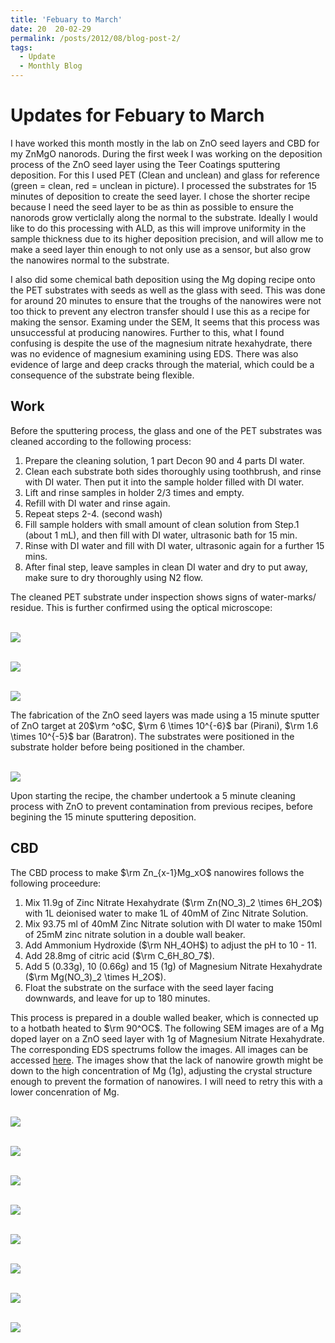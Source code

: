 ```yaml
---
title: 'Febuary to March'
date: 20  20-02-29
permalink: /posts/2012/08/blog-post-2/
tags:
  - Update
  - Monthly Blog
---
```

Updates for Febuary to March
=======

I have worked this month mostly in the lab on ZnO seed layers and CBD for my ZnMgO nanorods. During the first week I was working on the deposition process of the ZnO seed layer using the Teer Coatings sputtering deposition. For this I used PET (Clean and unclean) and glass for reference (green = clean, red = unclean in picture). I processed the substrates for 15 minutes of deposition to create the seed layer. I chose the shorter recipe because I need the seed layer to be as thin as possible to ensure the nanorods grow verticlally along the normal to the substrate. Ideally I would like to do this processing with ALD, as this will improve uniformity in the sample thickness due to its higher deposition precision, and will allow me to make a seed layer thin enough to not only use as a sensor, but also grow the nanowires normal to the substrate.

I also did some chemical bath deposition using the Mg doping recipe onto the PET substrates with seeds as well as the glass with seed. This was done for around 20 minutes to ensure that the troughs of the nanowires were not too thick to prevent any electron transfer should I use this as a recipe for making the sensor. Examing under the SEM, It seems that this process was unsuccessful at producing nanowires. Further to this, what I found confusing is despite the use of the magnesium nitrate hexahydrate, there was no evidence of magnesium examining using EDS. There was also evidence of large and deep cracks through the material, which could be a consequence of the substrate being flexible.

Work
--------

Before the sputtering process, the glass and one of the PET substrates was cleaned according to the following process:

1.	Prepare the cleaning solution, 1 part Decon 90 and 4 parts DI water. 
1.	Clean each substrate both sides thoroughly using toothbrush, and rinse with DI water. Then put it into the sample holder filled with DI water.
1.	Lift and rinse samples in holder 2/3 times and empty. 
1.	Refill with DI water and rinse again.
1.	Repeat steps 2-4. (second wash)
1.	Fill sample holders with small amount of clean solution from Step.1 (about 1 mL), and then fill with DI water, ultrasonic bath for 15 min. 
1.	Rinse with DI water and fill with DI water, ultrasonic again for a further 15 mins. 
1.	After final step, leave samples in clean DI water and dry to put away, make sure to dry thoroughly using N2 flow.

The cleaned PET substrate under inspection shows signs of water-marks/ residue. This is further confirmed using the optical microscope:
 
<br/><img src='/images/P1000590.jpg'>

<br/><img src='/images/ZnO_opt_Micrascope/ZnO_unwashed-50-2.jpg'>

<br/><img src='/images/ZnO_opt_Micrascope/ZnO_washed-5.jpg'>

The fabrication of the ZnO seed layers was made using a 15 minute sputter of ZnO target at 20$\rm ^o$C, $\rm 6 \times 10^{-6}$ bar (Pirani), $\rm 1.6 \times 10^{-5}$ bar (Baratron). The substrates were positioned in the substrate holder before being positioned in the chamber.

<br/><img src='/images/IMG_20200217_164035.jpg'>

Upon starting the recipe, the chamber undertook a 5 minute cleaning process with ZnO to prevent contamination from previous recipes, before begining the 15 minute sputtering deposition. 

CBD
--------

The CBD process to make $\rm Zn_{x-1}Mg_xO$ nanowires follows the following proceedure:
1. Mix 11.9g of Zinc Nitrate Hexahydrate ($\rm Zn(NO_3)_2 \times 6H_2O$) with 1L deionised water to make 1L of 40mM of Zinc Nitrate Solution.
1. Mix 93.75 ml of 40mM Zinc Nitrate solution with DI water to make 150ml of 25mM zinc nitrate solution in a double wall beaker.
1. Add Ammonium Hydroxide ($\rm NH_4OH$) to adjust the pH to 10 - 11. 
1. Add 28.8mg of citric acid ($\rm C_6H_8O_7$).
1. Add 5 (0.33g), 10 (0.66g) and 15 (1g) of Magnesium Nitrate Hexahydrate ($\rm Mg(NO_3)_2 \times H_2O$).
1. Float the substrate on the surface with the seed layer facing downwards, and leave for up to 180 minutes. 

This process is prepared in a double walled beaker, which is connected up to a hotbath heated to $\rm 90^OC$. The following SEM images are of a Mg doped layer on a ZnO seed layer with 1g of Magnesium Nitrate Hexahydrate. The corresponding EDS spectrums follow the images. All images can be accessed [here](https://github.com/EwanMatheson/ewanmatheson.github.io/tree/master/images/ZnMgOSEM/GlassZnO). The images show that the lack of nanowire growth might be down to the high concentration of Mg (1g), adjusting the crystal structure enough to prevent the formation of nanowires. I will need to retry this with a lower concenration of Mg. 

<br/><img src='/images/ZnMgOSEM/GlassZnO/Glass20umhighcontrast-Spectrum1and3.jpg'>

<br/><img src='/images/ZnMgOSEM/GlassZnO/Glass1umhighcontrast.jpg'>

<br/><img src='/images/ZnMgOSEM/Spectrum1.jpg'>

<br/><img src='/images/ZnMgOSEM/Spectrum3.jpg'>

<br/><img src='/images/ZnMgOSEM/GlassZnO/Glass10umfeature1-spectrum2.jpg'>

<br/><img src='/images/ZnMgOSEM/Spectrum2.jpg'>

<br/><img src='/images/ZnMgOSEM/GlassZnO/Glass10umfeature2-spectrum4.jpg'>

<br/><img src='/images/ZnMgOSEM/Spectrum4.jpg'>
